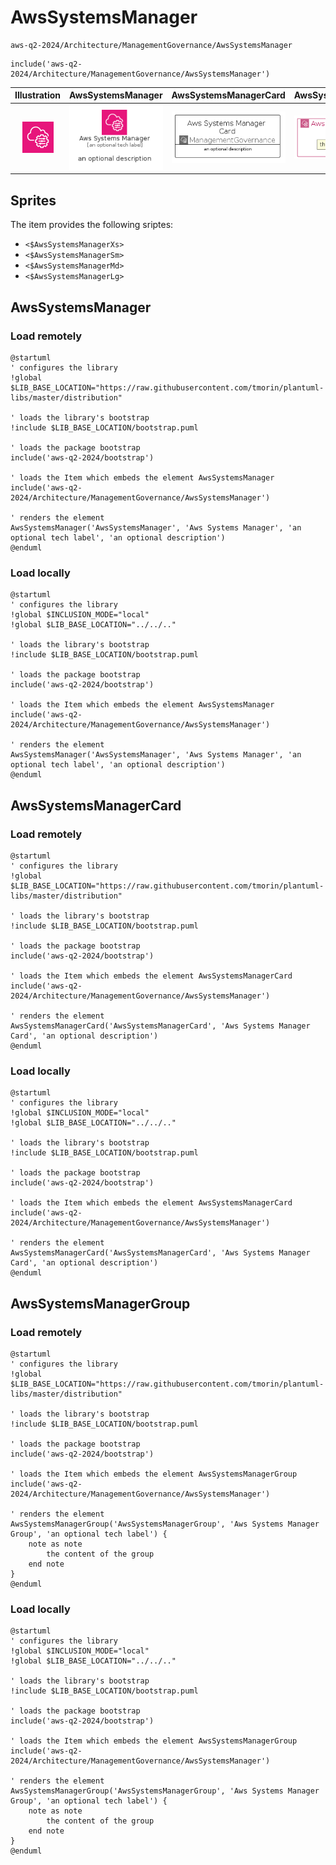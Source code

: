 # AwsSystemsManager


```text
aws-q2-2024/Architecture/ManagementGovernance/AwsSystemsManager
```

```text
include('aws-q2-2024/Architecture/ManagementGovernance/AwsSystemsManager')
```



| Illustration | AwsSystemsManager | AwsSystemsManagerCard | AwsSystemsManagerGroup |
| :---: | :---: | :---: | :---: |
| ![illustration for Illustration](../../../aws-q2-2024/Architecture/ManagementGovernance/AwsSystemsManager.png) | ![illustration for AwsSystemsManager](../../../aws-q2-2024/Architecture/ManagementGovernance/AwsSystemsManager.Local.png) | ![illustration for AwsSystemsManagerCard](../../../aws-q2-2024/Architecture/ManagementGovernance/AwsSystemsManagerCard.Local.png) | ![illustration for AwsSystemsManagerGroup](../../../aws-q2-2024/Architecture/ManagementGovernance/AwsSystemsManagerGroup.Local.png) |



## Sprites
The item provides the following sriptes:

- `<$AwsSystemsManagerXs>`
- `<$AwsSystemsManagerSm>`
- `<$AwsSystemsManagerMd>`
- `<$AwsSystemsManagerLg>`





## AwsSystemsManager

### Load remotely
```plantuml
@startuml
' configures the library
!global $LIB_BASE_LOCATION="https://raw.githubusercontent.com/tmorin/plantuml-libs/master/distribution"

' loads the library's bootstrap
!include $LIB_BASE_LOCATION/bootstrap.puml

' loads the package bootstrap
include('aws-q2-2024/bootstrap')

' loads the Item which embeds the element AwsSystemsManager
include('aws-q2-2024/Architecture/ManagementGovernance/AwsSystemsManager')

' renders the element
AwsSystemsManager('AwsSystemsManager', 'Aws Systems Manager', 'an optional tech label', 'an optional description')
@enduml
```

### Load locally
```plantuml
@startuml
' configures the library
!global $INCLUSION_MODE="local"
!global $LIB_BASE_LOCATION="../../.."

' loads the library's bootstrap
!include $LIB_BASE_LOCATION/bootstrap.puml

' loads the package bootstrap
include('aws-q2-2024/bootstrap')

' loads the Item which embeds the element AwsSystemsManager
include('aws-q2-2024/Architecture/ManagementGovernance/AwsSystemsManager')

' renders the element
AwsSystemsManager('AwsSystemsManager', 'Aws Systems Manager', 'an optional tech label', 'an optional description')
@enduml
```

## AwsSystemsManagerCard

### Load remotely
```plantuml
@startuml
' configures the library
!global $LIB_BASE_LOCATION="https://raw.githubusercontent.com/tmorin/plantuml-libs/master/distribution"

' loads the library's bootstrap
!include $LIB_BASE_LOCATION/bootstrap.puml

' loads the package bootstrap
include('aws-q2-2024/bootstrap')

' loads the Item which embeds the element AwsSystemsManagerCard
include('aws-q2-2024/Architecture/ManagementGovernance/AwsSystemsManager')

' renders the element
AwsSystemsManagerCard('AwsSystemsManagerCard', 'Aws Systems Manager Card', 'an optional description')
@enduml
```

### Load locally
```plantuml
@startuml
' configures the library
!global $INCLUSION_MODE="local"
!global $LIB_BASE_LOCATION="../../.."

' loads the library's bootstrap
!include $LIB_BASE_LOCATION/bootstrap.puml

' loads the package bootstrap
include('aws-q2-2024/bootstrap')

' loads the Item which embeds the element AwsSystemsManagerCard
include('aws-q2-2024/Architecture/ManagementGovernance/AwsSystemsManager')

' renders the element
AwsSystemsManagerCard('AwsSystemsManagerCard', 'Aws Systems Manager Card', 'an optional description')
@enduml
```

## AwsSystemsManagerGroup

### Load remotely
```plantuml
@startuml
' configures the library
!global $LIB_BASE_LOCATION="https://raw.githubusercontent.com/tmorin/plantuml-libs/master/distribution"

' loads the library's bootstrap
!include $LIB_BASE_LOCATION/bootstrap.puml

' loads the package bootstrap
include('aws-q2-2024/bootstrap')

' loads the Item which embeds the element AwsSystemsManagerGroup
include('aws-q2-2024/Architecture/ManagementGovernance/AwsSystemsManager')

' renders the element
AwsSystemsManagerGroup('AwsSystemsManagerGroup', 'Aws Systems Manager Group', 'an optional tech label') {
    note as note
        the content of the group
    end note
}
@enduml
```

### Load locally
```plantuml
@startuml
' configures the library
!global $INCLUSION_MODE="local"
!global $LIB_BASE_LOCATION="../../.."

' loads the library's bootstrap
!include $LIB_BASE_LOCATION/bootstrap.puml

' loads the package bootstrap
include('aws-q2-2024/bootstrap')

' loads the Item which embeds the element AwsSystemsManagerGroup
include('aws-q2-2024/Architecture/ManagementGovernance/AwsSystemsManager')

' renders the element
AwsSystemsManagerGroup('AwsSystemsManagerGroup', 'Aws Systems Manager Group', 'an optional tech label') {
    note as note
        the content of the group
    end note
}
@enduml
```


